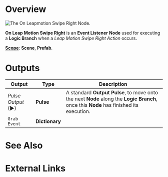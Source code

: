 # Overview

![The On Leapmotion Swipe Right Node.]()

**On Leap Motion Swipe Right** is an **Event Listener** **Node** used for executing a **Logic Branch** when a *Leap Motion Swipe Right Action* occurs.

[**Scope**](../../overview.md#scopes): **Scene**, **Prefab**.


# Outputs

|Output|Type|Description|
|---|---|---|
|*Pulse Output* (►)|**Pulse**|A standard **Output Pulse**, to move onto the next **Node** along the **Logic Branch**, once this **Node** has finished its execution.|
| `Grab Event` | **Dictionary** | |

# See Also

# External Links


